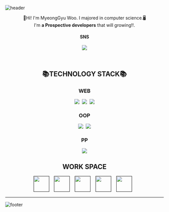 ![header](https://capsule-render.vercel.app/api?type=waving&color=9BC3FF&height=250&section=header&text=Myeong%20Code&fontSize=60&animation=fadeIn&fontColor=FFFFFF)
<p align="center">
  🙌Hi! I'm MyeongGyu Woo. I majored in computer science.🖥</br> 
  I'm <strong>a Prospective developers</strong> that will growing‼.
</p>
<h4 align="center">SNS</h4>
<p align="center"><a href="https://www.instagram.com/woo__m_98/"><img src="https://img.shields.io/badge/Instagram-E4405F?style=flat-square&logo=Instagram&logoColor=white"/></a>
</p>
</br>
<h2 align="center">📚TECHNOLOGY STACK📚</h2>

<h3 align="center">WEB</h3>
<p align="center"><img src="https://img.shields.io/badge/HTML5-E34F26?style=flat-square&logo=Html5&logoColor=white"/>&nbsp <img src="https://img.shields.io/badge/CSS3-1572B6?style=flat-square&logo=Css3&logoColor=white"/>&nbsp <img src="https://img.shields.io/badge/JavaScript-F7DF1E?style=flat-square&logo=JavaScript&logoColor=black"/></p>


<h3 align="center">OOP</h3>
<p align="center"><img src="https://img.shields.io/badge/Java-007396C?style=flat-square&logo=Java&logoColor=white"/>&nbsp <img src="https://img.shields.io/badge/C++-00599C?style=flat-square&logo=C%2B%2B&logoColor=white"/> </p>


<h3 align="center">PP</h3>
<p align="center"><img src="https://img.shields.io/badge/C-A8B9CC?style=flat-square&logo=C&logoColor=black"/> </p>
<h2 align="center">WORK SPACE</h2>
<p align="center">
  <a href=""><img src="https://user-images.githubusercontent.com/67165016/138144685-7efc9b54-5acb-4d8c-93c7-96928bcac6d5.png" width="50px"/></a>&nbsp&nbsp&nbsp
  <a href=""><img src="https://user-images.githubusercontent.com/67165016/138144713-aa2a3ce7-db89-45d9-9f97-1382a80eae20.png" width="50px"/></a>&nbsp&nbsp&nbsp
  <a href=""><img src="https://user-images.githubusercontent.com/67165016/138146049-a0ccdfd1-e075-413e-93e3-65b638c35f86.png" width="50px"/></a>&nbsp&nbsp&nbsp
  <a href=""><img src="https://user-images.githubusercontent.com/67165016/138146061-f227be95-12d4-41ec-b60e-2bf538eb512c.png" width="50px"/></a>&nbsp&nbsp&nbsp
  <a href=""><img src="https://user-images.githubusercontent.com/67165016/138146066-29642af6-2db7-4f54-b8e3-51490c690980.png" width="50px"/></a>&nbsp&nbsp&nbsp
</p>

***




![footer](https://capsule-render.vercel.app/api?type=waving&color=9BC3FF&height=100&section=footer)

<!--
**myeongcode/myeongcode** is a ✨ _special_ ✨ repository because its `README.md` (this file) appears on your GitHub profile.
https://capsule-render.vercel.app/api?
Here are some ideas to get you started:

배지 및 로고 생성코드 form
<img src="https://img.shields.io/badge/<LABEL>-<MESSAGE>-<COLOR>">

-->
